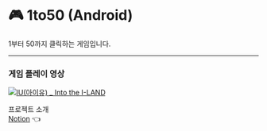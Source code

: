 # :video_game: 1to50 (Android)
1부터 50까지 클릭하는 게임입니다.
<hr>

### 게임 플레이 영상<br>
[![IU(아이유) _ Into the I-LAND](http://img.youtube.com/vi/QYNwbZHmh8g/0.jpg)](https://youtu.be/Ctq1egblW8Q)

프로젝트 소개<br>
[Notion](https://wujin97.notion.site/1to50-Game-android-55968eb5b74241c1848e933e9b0fe127) :point_left:
